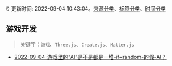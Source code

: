 :alarm_clock: 更新时间: 2022-09-04 10:43:04。[来源分类](../README.md)、[标签分类](../TAGS.md)、[时间分类](../TIMELINE.md)

## 游戏开发


> 关键字：`游戏`、`Three.js`、`Create.js`、`Matter.js`



- [2022-09-04-游戏里的“AI”是不是都是一堆-if+random-的假-AI？](https://www.v2ex.com/t/877616) 